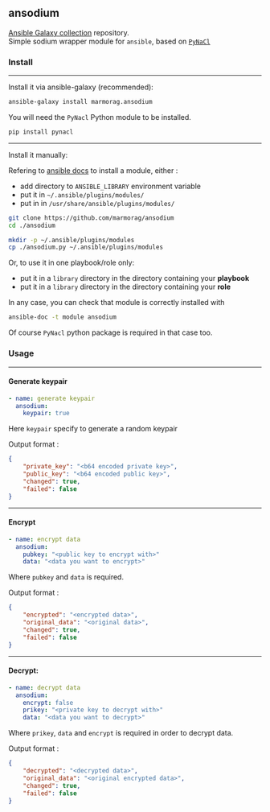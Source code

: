 ## ansodium
[Ansible Galaxy collection]() repository.\
Simple sodium wrapper module for `ansible`, based on [`PyNaCl`](https://pynacl.readthedocs.io/en/stable/)

### Install
---

Install it via ansible-galaxy (recommended):

```bash
ansible-galaxy install marmorag.ansodium
```

You will need the `PyNacl` Python module to be installed.
```bash
pip install pynacl
```

---
Install it manually:

Refering to [ansible docs](https://docs.ansible.com/ansible/latest/dev_guide/developing_locally.html#adding-a-module-locally) to install a module, either :

- add directory to `ANSIBLE_LIBRARY` environment variable
- put it in  `~/.ansible/plugins/modules/`
- put in in `/usr/share/ansible/plugins/modules/`

```bash
git clone https://github.com/marmorag/ansodium 
cd ./ansodium

mkdir -p ~/.ansible/plugins/modules
cp ./ansodium.py ~/.ansible/plugins/modules
```

Or, to use it in one playbook/role only:

- put it in a `library` directory in the directory containing your __playbook__ 
- put it in a `library` directory in the directory containing your __role__ 

In any case, you can check that module is correctly installed with

```bash
ansible-doc -t module ansodium
```

Of course `PyNacl` python package is required in that case too.

### Usage

---

#### Generate keypair
```yaml
- name: generate keypair
  ansodium:
    keypair: true
```

Here `keypair` specify to generate a random keypair

Output format : 
```json
{
    "private_key": "<b64 encoded private key>",
    "public_key": "<b64 encoded public key>",
    "changed": true,
    "failed": false
}
```

---
#### Encrypt

```yaml
- name: encrypt data
  ansodium:
    pubkey: "<public key to encrypt with>"
    data: "<data you want to encrypt>"
```

Where `pubkey` and `data` is required.

Output format : 
```json
{
    "encrypted": "<encrypted data>",
    "original_data": "<original data>",
    "changed": true,
    "failed": false
}
```

---
#### Decrypt:

```yaml
- name: decrypt data
  ansodium:
    encrypt: false 
    prikey: "<private key to decrypt with>"
    data: "<data you want to decrypt>"
```

Where `prikey`, `data` and `encrypt` is required in order to decrypt data.  

Output format : 
```json
{
    "decrypted": "<decrypted data>",
    "original_data": "<original encrypted data>",
    "changed": true,
    "failed": false
}
```